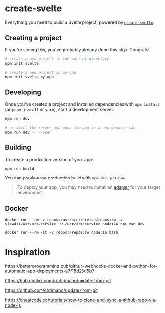 # create-svelte

Everything you need to build a Svelte project, powered by [`create-svelte`](https://github.com/sveltejs/kit/tree/master/packages/create-svelte).

## Creating a project

If you're seeing this, you've probably already done this step. Congrats!

```bash
# create a new project in the current directory
npm init svelte

# create a new project in my-app
npm init svelte my-app
```

## Developing

Once you've created a project and installed dependencies with `npm install` (or `pnpm install` or `yarn`), start a development server:

```bash
npm run dev

# or start the server and open the app in a new browser tab
npm run dev -- --open
```

## Building

To create a production version of your app:

```bash
npm run build
```

You can preview the production build with `npm run preview`.

> To deploy your app, you may need to install an [adapter](https://kit.svelte.dev/docs/adapters) for your target environment.

## Docker

    docker run --rm -v repos:/usr/src/service/repos:rw -v $(pwd):/usr/src/service -w /usr/src/service node:16 npm run dev

    docker run --rm -it -v repos:/repos:rw node:16 bash

# Inspiration

https://betterprogramming.pub/github-webhooks-docker-and-python-for-automatic-app-deployments-a7f18d23d5b7

https://hub.docker.com/r/chrimaho/update-from-git

https://github.com/chrimaho/update-from-git

https://cheatcode.co/tutorials/how-to-clone-and-sync-a-github-repo-via-node-js
